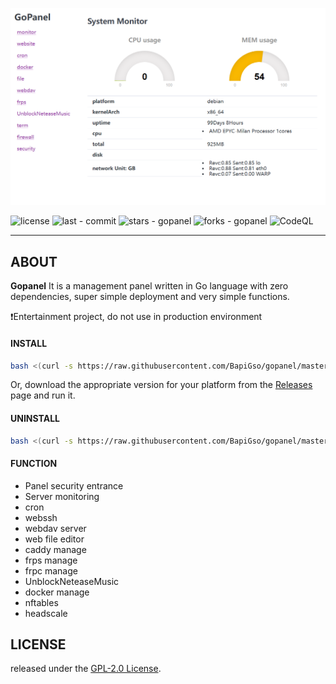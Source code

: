 
![preview](./assets/img/preview2.png)


![license](https://img.shields.io/github/license/BapiGso/gopanel)
![last - commit](https://img.shields.io/github/last-commit/BapiGso/gopanel)
![stars - gopanel](https://img.shields.io/github/stars/bapigso/gopanel?style=social)
![forks - gopanel](https://img.shields.io/github/forks/bapigso/gopanel?style=social)
![CodeQL](https://github.com/BapiGso/gopanel/workflows/CodeQL/badge.svg)

---

## ABOUT

**Gopanel** It is a management panel written in Go language with zero dependencies, super simple deployment and very simple functions.

❗Entertainment project, do not use in production environment

#### INSTALL

```bash
bash <(curl -s https://raw.githubusercontent.com/BapiGso/gopanel/master/shell/install_gopanel.sh)
```

Or, download the appropriate version for your platform from the [Releases](https://github.com/BapiGso/gopanel/releases) page and run it.

#### UNINSTALL

```bash
bash <(curl -s https://raw.githubusercontent.com/BapiGso/gopanel/master/shell/uninstall_gopanel.sh)
```

#### FUNCTION
 - Panel security entrance 
 - Server monitoring
 - cron
 - webssh
 - webdav server
 - web file editor
 - caddy manage
 - frps manage
 - frpc manage
 - UnblockNeteaseMusic
 - docker manage
 - nftables
 - headscale

## LICENSE

released under the [GPL-2.0 License](https://github.com/BapiGso/gopanel/blob/master/LICENSE).
